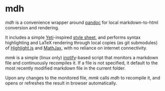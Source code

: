 # mdh

*mdh* is a convenience wrapper around [pandoc][] for local markdown-to-html
conversion and rendering.

It includes a simple [Yeti][]-inspired [style sheet](static/pandoc.css),
and performs syntax highlighting and LaTeX rendering through
local copies (as git submodules) of [Highlight.js][] and [MathJax][],
with no reliance on internet connectivity.

*mmk* is a simple (linux only) [inotify][]-based script that monitors a
markdown file and continuously recompiles it.
If a file is not specified, it default to the most recently modified markdown
file in the current folder.

Upon any changes to the monitored file, *mmk* calls *mdh* to recompile it,
and opens or refreshes the result in browser automatically.

[pandoc]: http://pandoc.org/index.html
[yeti]: https://bootswatch.com/yeti/
[Highlight.js]: https://highlightjs.org/
[MathJax]: https://www.mathjax.org/
[inotify]: https://linux.die.net/man/7/inotify
